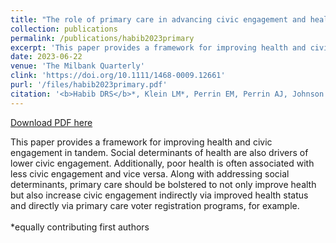 ```yaml
---
title: "The role of primary care in advancing civic engagement and health equity: A conceptual framework"
collection: publications
permalink: /publications/habib2023primary
excerpt: 'This paper provides a framework for improving health and civic engagement in tandem. Social determinants of health are also drivers of lower civic engagement. Additionally, poor health is often associated with less civic engagement and vice versa. Along with addressing social determinants, primary care should be bolstered to not only improve health but also increase civic engagement indirectly via improved health status and directly via primary care voter registration programs, for example. <br><br> *equally contributing first authors'
date: 2023-06-22
venue: 'The Milbank Quarterly'
clink: 'https://doi.org/10.1111/1468-0009.12661'
purl: '/files/habib2023primary.pdf'
citation: '<b>Habib DRS</b>*, Klein LM*, Perrin EM, Perrin AJ, Johnson SB. The role of primary care in advancing civic engagement and health equity: A conceptual framework. <i>Milbank Q</i>. 2023;101(3):731-767. doi:10.1111/1468-0009.12661'
---
```

[Download PDF here](http://danielrshabib.github.io/files/habib2023primary.pdf)

This paper provides a framework for improving health and civic engagement in tandem. Social determinants of health are also drivers of lower civic engagement. Additionally, poor health is often associated with less civic engagement and vice versa. Along with addressing social determinants, primary care should be bolstered to not only improve health but also increase civic engagement indirectly via improved health status and directly via primary care voter registration programs, for example. <br><br> *equally contributing first authors
